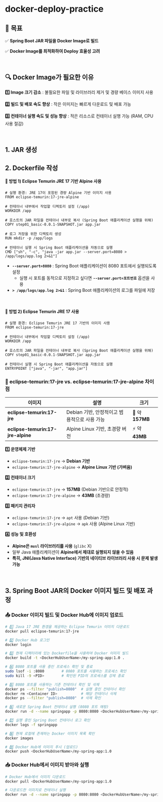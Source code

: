 # docker-deploy-practice

## 🎯 목표
✅ **Spring Boot JAR 파일을 Docker Image로 빌드**  

✅ **Docker Image를 최적화하여 Deploy 효율성 고려**

<br>

## 🔍 Docker Image가 필요한 이유
**1️⃣ Image 크기 감소** : 불필요한 파일 및 라이브러리 제거 및 경량 베이스 이미지 사용

**2️⃣ 빌드 및 배포 속도 향상** : 작은 이미지는 빠르게 다운로드 및 배포 가능 

**3️⃣ 컨테이너 실행 속도 및 성능 향상** : 적은 리소스로 컨테이너 실행 가능 (RAM, CPU 사용 절감)

<br>

## 1. JAR 생성

## 2. Dockerfile 작성
#### 🐋 방법 1) Eclipse Temurin JRE 17 기반 Alpine 사용
```
# 실행 환경: JRE 17이 포함된 경량 Alpine 기반 이미지 사용
FROM eclipse-temurin:17-jre-alpine

# 컨테이너 내부에서 작업할 디렉토리 설정 (/app)
WORKDIR /app

# 호스트의 JAR 파일을 컨테이너 내부로 복사 (Spring Boot 애플리케이션 실행을 위해)
COPY step01_basic-0.0.1-SNAPSHOT.jar app.jar

# 로그 저장을 위한 디렉토리 생성
RUN mkdir -p /app/logs

# 컨테이너 실행 시 Spring Boot 애플리케이션을 자동으로 실행
CMD ["sh", "-c", "java -jar app.jar --server.port=8080 > /app/logs/app.log 2>&1"]
```
- **`--server.port=8080`** : Spring Boot 애플리케이션이 8080 포트에서 실행되도록 설정
    - 실행 시 포트를 동적으로 지정하고 싶다면 **`--server.port=포트번호`** 옵션을 사용
- **`> /app/logs/app.log 2>&1`** : Spring Boot 애플리케이션의 로그를 파일에 저장

<br>

#### 🐋 방법 2) Eclipse Temurin JRE 17 사용
```
# 실행 환경: Eclipse Temurin JRE 17 기반의 이미지 사용
FROM eclipse-temurin:17-jre

# 컨테이너 내부에서 작업할 디렉토리 설정 (/app)
WORKDIR /app

# 호스트의 JAR 파일을 컨테이너 내부로 복사 (Spring Boot 애플리케이션 실행을 위해)
COPY step01_basic-0.0.1-SNAPSHOT.jar app.jar

# 컨테이너 실행 시 Spring Boot 애플리케이션을 자동으로 실행
ENTRYPOINT ["java", "-jar", "app.jar"]
```

### 🚀 eclipse-temurin:17-jre vs. eclipse-temurin:17-jre-alpine 차이점
| 이미지 | 설명 | 크기 |
|--------|------|------|
| **eclipse-temurin:17-jre** | Debian 기반, 안정적이고 범용적으로 사용 가능 | 🚀 약 **157MB** |
| **eclipse-temurin:17-jre-alpine** | Alpine Linux 기반, 초경량 버전 | ⚡ 약 **43MB** |

**1️⃣ 운영체제 기반**
- `eclipse-temurin:17-jre` → **Debian 기반**
- `eclipse-temurin:17-jre-alpine` → **Alpine Linux 기반 (가벼움)**

**2️⃣ 컨테이너 크기**
- `eclipse-temurin:17-jre` → **157MB** (Debian 기반으로 안정적)
- `eclipse-temurin:17-jre-alpine` → **43MB** (초경량)

**3️⃣ 패키지 관리자**
- `eclipse-temurin:17-jre` → `apt` 사용 (Debian 기반)
- `eclipse-temurin:17-jre-alpine` → `apk` 사용 (Alpine Linux 기반)

**4️⃣ 성능 및 호환성**
- **Alpine은 `musl` 라이브러리를 사용** (`glibc` X)
- 일부 Java 애플리케이션이 **Alpine에서 제대로 실행되지 않을 수 있음**
- **특히, JNI(Java Native Interface) 기반의 네이티브 라이브러리 사용 시 문제 발생 가능**

<br>

## 3. Spring Boot JAR의 Docker 이미지 빌드 및 배포 과정

### 📤 Docker 이미지 빌드 및 Docker Hub에 이미지 업로드

```bash
# 1️⃣ Java 17 JRE 환경을 제공하는 Eclipse Temurin 이미지 다운로드
docker pull eclipse-temurin:17-jre

# 2️⃣ Docker Hub 로그인
docker login

# 3️⃣ 현재 디렉터리에 있는 Dockerfile을 사용하여 Docker 이미지 빌드
docker build -t <DockerHubUserName>/my-spring-app:1.0 .

# 4️⃣ 8080 포트를 사용 중인 프로세스 확인 및 종료
sudo lsof -i :8080        # 8080 포트를 사용하는 프로세스 확인
sudo kill -9 <PID>        # 확인된 PID의 프로세스를 강제 종료

# 5️⃣ 8080 포트를 사용하는 기존 컨테이너 확인 및 삭제
docker ps --filter "publish=8080"  # 실행 중인 컨테이너 확인
docker rm <Container ID>           # 해당 컨테이너 삭제
docker ps --filter "publish=8080"  # 삭제 확인

# 6️⃣ 새로운 Spring Boot 컨테이너 실행 (8080 포트 매핑)
docker run -d --name springapp -p 8080:8080 <DockerHubUserName>/my-spring-app:1.0

# 7️⃣ 실행 중인 Spring Boot 컨테이너 로그 확인
docker logs -f springapp

# 8️⃣ 현재 로컬에 존재하는 Docker 이미지 목록 확인
docker images 

# 9️⃣ Docker Hub에 이미지 푸시 (업로드)
docker push <DockerHubUserName>/my-spring-app:1.0
```

### 📥 Docker Hub에서 이미지 받아와 실행

```bash
# Docker Hub에서 이미지 다운로드
docker pull <DockerHubUserName>/my-spring-app:1.0

# 다운로드한 이미지로 컨테이너 실행
docker run -d --name springapp -p 8080:8080 <DockerHubUserName>/my-spring-app:1.0
```
